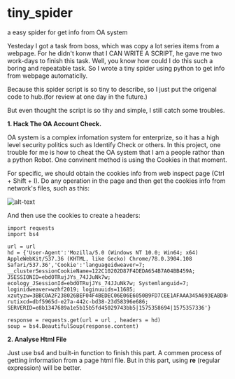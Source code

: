 # tiny_spider
a easy spider for get info from OA system

Yesteday I got a task from boss, which was copy a lot series items from a webpage. For he didn't konw that I CAN WRITE A SCRIPT, he gave me two work-days to finish this task. Well, you know how could I do this such a boring and repeatable task. So I wrote a tiny spider using python to get info from webpage automaticlly.

Because this spider script is so tiny to describe, so I just put the origenal code to hub.(for review at one day in the future.)

But even thought the script is so tihy and simple, I still catch some troubles.

__1. Hack The OA Account Check.__

OA system is a complex infomation system for enterprize, so it has a high level security politics such as Identify Check or others. In this project, one trouble for me is how to cheat the OA system that I am a people rathor than a python Robot. One convinent method is using the Cookies in that moment. 

For specific, we should obtain the cookies info from web inspect page (Ctrl + Shift + I). Do any operation in the page and then get the cookies info from network's files, such as this:

 ![alt-text](https://github.com/StrangeData-v/tiny_spider/blob/master/show_cookies.png)

And then use the cookies to create a headers:

```
import requests
import bs4

url = url
hd = {'User-Agent':'Mozilla/5.0 (Windows NT 10.0; Win64; x64) AppleWebKit/537.36 (KHTML, like Gecko) Chrome/78.0.3904.108 Safari/537.36','Cookie':'languageidweaver=7; __clusterSessionCookieName=122C10202D87F4DEDA654B7A04BB459A; JSESSIONID=ebdOTRujJYs_74JJuNk7w; ecology_JSessionId=ebdOTRujJYs_74JJuNk7w; Systemlanguid=7; loginidweaver=wzhf2019; loginuuids=11685; xzutyzw=3BBC0A2F238026BEF04F4BEDEC06E06E6050B9FD7CEE1AFAAA345A693EABDB4A86306C4AE5CF650048C63634154E37C424019CB424F9DB530F6DBD0636C13C28; rutixcd=dbf5965d-e27a-442c-bd38-23d58396e686; SERVERID=e8b1347689a1e5b15b5fd45029743bb5|1575358694|1575357336'}

response = requests.get(url = url , headers = hd)
soup = bs4.BeautifulSoup(response.content)
```

__2. Analyse Html File__

Just use bs4 and built-in function to finish this part. A commen process of getting information from a page html file. But in this part, using __re__ (regular expression) will be better. 
